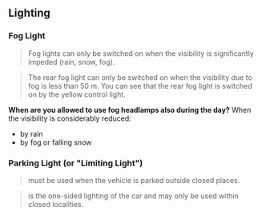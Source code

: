 ## Lighting

### Fog Light
> Fog lights can only be switched on when the visibility is significantly impeded (rain, snow, fog).

> The rear fog light can only be switched on when the visibility due to fog is less than 50 m.
You can see that the rear fog light is switched on by the yellow control light.

**When are you allowed to use fog headlamps also during the day?**
When the visibility is considerably reduced:
- by rain
- by fog or falling snow

### Parking Light (or "Limiting Light")
> must be used when the vehicle is parked outside closed places.

> is the one-sided lighting of the car and may only be used within closed localities.